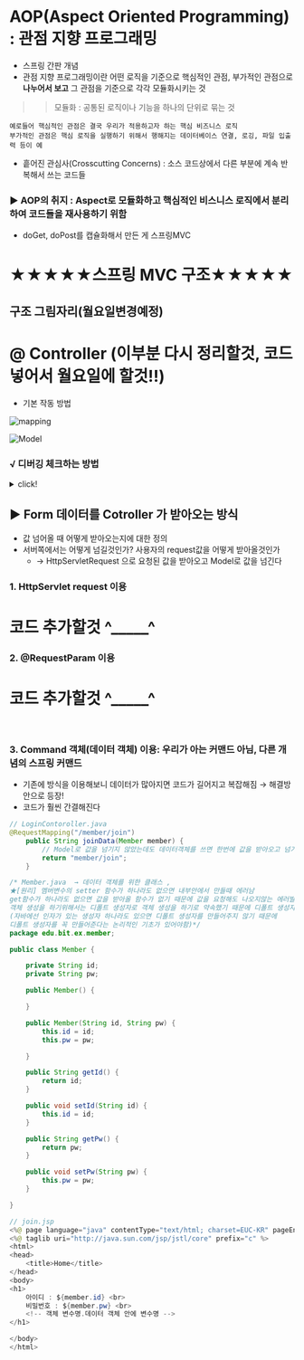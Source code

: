 # AOP(Aspect Oriented Programming) : 관점 지향 프로그래밍
- 스프링 간판 개념 
- 관점 지향 프로그래밍이란 어떤 로직을 기준으로 핵심적인 관점, 부가적인 관점으로 **나누어서 보고** 그 관점을 기준으로 각각 모듈화시키는 것 
>> 모듈화 : 공통된 로직이나 기능을 하나의 단위로 묶는 것
```
예로들어 핵심적인 관점은 결국 우리가 적용하고자 하는 핵심 비즈니스 로직
부가적인 관점은 핵심 로직을 실행하기 위해서 행해지는 데이터베이스 연결, 로깅, 파일 입출력 등이 예
```
- 흩어진 관심사(Crosscutting Concerns) : 소스 코드상에서 다른 부분에 계속 반복해서 쓰는 코드들 
### ▶ AOP의 취지 : Aspect로 모듈화하고 핵심적인 비스니스 로직에서 분리하여 코드들을 재사용하기 위함

- doGet, doPost를 캡슐화해서 만든 게 스프링MVC


# ★★★★★스프링 MVC 구조★★★★★
##  구조 그림자리(월요일변경예정)



# @ Controller (이부분 다시 정리할것, 코드넣어서 월요일에 할것!!)
- 기본 작동 방법

![mapping](https://user-images.githubusercontent.com/74290204/105436455-963d7700-5ca2-11eb-998e-6fca313b08f0.PNG)

![Model](https://user-images.githubusercontent.com/74290204/105436461-976ea400-5ca2-11eb-9405-ef5453677db7.PNG)

### √ 디버깅 체크하는 방법 
<details><summary>click!</summary>
- 체크하는 방법은 get방식이니까 주소창에 값을 같이 넣으면 됨
(이제 이런건 감으로 아는 센스~!..get방식이 어떻게 값을 넘기는지 알면 할 수 있는 것)

![check](https://user-images.githubusercontent.com/74290204/105436737-119f2880-5ca3-11eb-8bde-40dbd98656fc.PNG)
</details>

## ▶ Form 데이터를 Cotroller 가 받아오는 방식
- 값 넘어올 때 어떻게 받아오는지에 대한 정의
- 서버쪽에서는 어떻게 넘길것인가? 사용자의 request값을 어떻게 받아올것인가
    - → HttpServletRequest 으로 요청된 값을 받아오고 Model로 값을 넘긴다

### 1. HttpServlet request 이용 

# 코드 추가할것 ^_____^

### 2. @RequestParam 이용
# 코드 추가할것 ^_____^


<br>

### 3. Command 객체(데이터 객체) 이용: 우리가 아는 커맨드 아님, 다른 개념의 스프링 커맨드
- 기존에 방식을 이용해보니 데이터가 많아지면 코드가 길어지고 복잡해짐 → 해결방안으로 등장!
- 코드가 훨씬 간결해진다
```java
// LoginContoroller.java
@RequestMapping("/member/join")
	public String joinData(Member member) {
		// Model로 값을 넘기지 않았는데도 데이터객체를 쓰면 한번에 값을 받아오고 넘기는것까지 처리해줌
		return "member/join";
	}

/* Member.java  → 데이터 객체를 위한 클래스 ,
★[원리] 멤버변수의 setter 함수가 하나라도 없으면 내부안에서 만들때 에러남 
get함수가 하나라도 없으면 값을 받아올 함수가 없기 때문에 값을 요청해도 나오지않는 에러발생 
객체 생성을 하기위해서는 디폴트 생성자로 객체 생성을 하기로 약속했기 때문에 디폴트 생성자 반드시 있어야 커맨드 객체를 사용할 수 있고 없다면 에러남
(자바에선 인자가 있는 생성자 하나라도 있으면 디폴트 생성자를 만들어주지 않기 때문에 
디폴트 생성자를 꼭 만들어준다는 논리적인 기초가 있어야함)*/
package edu.bit.ex.member;

public class Member {

	private String id;
	private String pw;

	public Member() {

	}

	public Member(String id, String pw) {
		this.id = id;
		this.pw = pw;

	}

	public String getId() {
		return id;
	}

	public void setId(String id) {
		this.id = id;
	}

	public String getPw() {
		return pw;
	}

	public void setPw(String pw) {
		this.pw = pw;
	}

}

// join.jsp
<%@ page language="java" contentType="text/html; charset=EUC-KR" pageEncoding="EUC-KR" %>
<%@ taglib uri="http://java.sun.com/jsp/jstl/core" prefix="c" %>
<html>
<head>
	<title>Home</title>
</head>
<body>
<h1>
	아이디 : ${member.id} <br>
	비밀번호 : ${member.pw} <br>
	<!-- 객체 변수명.데이터 객체 안에 변수명 -->
</h1>

</body>
</html>
```
